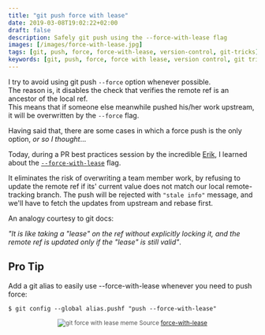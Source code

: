 ```yaml
---
title: "git push force with lease"
date: 2019-03-08T19:02:22+02:00
draft: false
description: Safely git push using the --force-with-lease flag 
images: [/images/force-with-lease.jpg]
tags: [git, push, force, force-with-lease, version-control, git-tricks]
keywords: [git, push, force, force with lease, version control, git tricks]
---
```

I try to avoid using git push `--force` option whenever possible.    
The reason is, it disables the check that verifies the remote ref is an ancestor of the local ref.    
This means that if someone else meanwhile pushed his/her work upstream, it will be overwritten by the
`--force` flag.

Having said that, there are some cases in which a force push is the only option, _or so I
thought_...

Today, during a PR best practices session by the incredible [Erik](https://twitter.com/erikzaadi),
I learned about the [`--force-with-lease`](https://git-scm.com/docs/git-push#Documentation/git-push.txt---no-force-with-lease) flag.

It eliminates the risk of overwriting a team member work, by refusing to update the remote ref if its' current value does not match our local remote-tracking branch.
The push will be rejected with `"stale info"` message, and we'll have to fetch the updates from
upstream and rebase first.

An analogy courtesy to git docs:

_"It is like taking a "lease" on the ref without explicitly locking it, and the remote ref is updated
only if the "lease" is still valid"_.

## Pro Tip

Add a git alias to easily use --force-with-lease whenever you need to push force:
```
$ git config --global alias.pushf "push --force-with-lease"
```

<p style="
  font-size: 12px;
  text-align: center;
  color: rgba(0,0,0,.68);">
  <img src="/images/force-with-lease.jpg" alt="git force with lease meme">
  Source <a href="https://developer.atlassian.com/blog/2015/04/force-with-lease/">force-with-lease</a>
</p>
